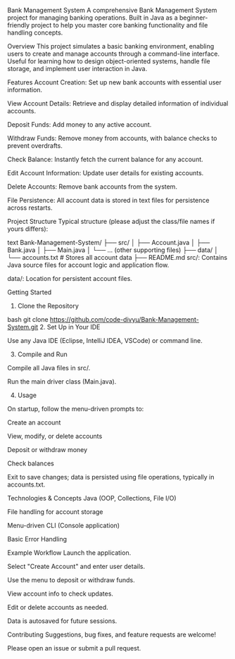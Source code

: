Bank Management System
A comprehensive Bank Management System project for managing banking operations. Built in Java as a beginner-friendly project to help you master core banking functionality and file handling concepts.

Overview
This project simulates a basic banking environment, enabling users to create and manage accounts through a command-line interface. Useful for learning how to design object-oriented systems, handle file storage, and implement user interaction in Java.

Features
Account Creation: Set up new bank accounts with essential user information.

View Account Details: Retrieve and display detailed information of individual accounts.

Deposit Funds: Add money to any active account.

Withdraw Funds: Remove money from accounts, with balance checks to prevent overdrafts.

Check Balance: Instantly fetch the current balance for any account.

Edit Account Information: Update user details for existing accounts.

Delete Accounts: Remove bank accounts from the system.

File Persistence: All account data is stored in text files for persistence across restarts.

Project Structure
Typical structure (please adjust the class/file names if yours differs):

text
Bank-Management-System/
├── src/
│   ├── Account.java
│   ├── Bank.java
│   ├── Main.java
│   └── ... (other supporting files)
├── data/
│   └── accounts.txt   # Stores all account data
├── README.md
src/: Contains Java source files for account logic and application flow.

data/: Location for persistent account files.

Getting Started
1. Clone the Repository

bash
git clone https://github.com/code-divyu/Bank-Management-System.git
2. Set Up in Your IDE

Use any Java IDE (Eclipse, IntelliJ IDEA, VSCode) or command line.

3. Compile and Run

Compile all Java files in src/.

Run the main driver class (Main.java).

4. Usage

On startup, follow the menu-driven prompts to:

Create an account

View, modify, or delete accounts

Deposit or withdraw money

Check balances

Exit to save changes; data is persisted using file operations, typically in accounts.txt.

Technologies & Concepts
Java (OOP, Collections, File I/O)

File handling for account storage

Menu-driven CLI (Console application)

Basic Error Handling

Example Workflow
Launch the application.

Select "Create Account" and enter user details.

Use the menu to deposit or withdraw funds.

View account info to check updates.

Edit or delete accounts as needed.

Data is autosaved for future sessions.

Contributing
Suggestions, bug fixes, and feature requests are welcome!

Please open an issue or submit a pull request.
